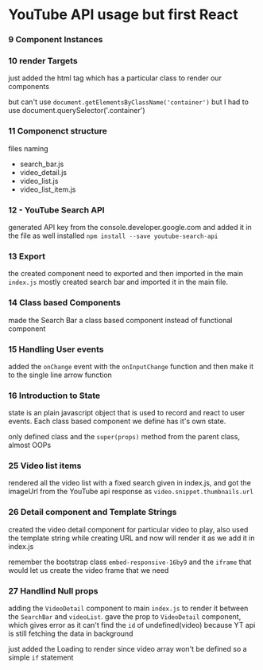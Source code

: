 # YouTube API usage but first React
 
 ### 9 Component Instances

 ### 10 render Targets
 just added the html tag which has a particular class to render our components

 but can't use `document.getElementsByClassName('container')` but I had to use document.querySelector('.container')

 ### 11 Componenct structure
 files naming
  - search_bar.js
  - video_detail.js
  - video_list.js
  - video_list_item.js

 ### 12 - YouTube Search API
   generated API key from the console.developer.google.com 
   and added it in the file
   as well installed `npm install --save youtube-search-api`

 ### 13 Export
  the created component need to exported and then imported in the main `index.js`
  mostly created search bar and imported it in the main file.

 ### 14 Class based Components
  made the Search Bar a class based component instead of functional component

### 15 Handling User events
  added the `onChange` event with the `onInputChange` function and then make it to the single line arrow function

### 16 Introduction to State
  state is an plain javascript object that is used to record and react to user events. Each class based component we define has it's own state.
  
  only defined class and the `super(props)` method from the parent class, almost OOPs

### 25 Video list items
  rendered all the video list with a fixed search given in index.js, and got the imageUrl from the YouTube api response as `video.snippet.thumbnails.url`

### 26 Detail component and Template Strings
  created the video detail component for particular video to play, also used the template string while creating URL and now will render it as we add it in index.js

  remember the bootstrap class `embed-responsive-16by9` and the `iframe` that would let us create the video frame that we need

### 27 Handlind Null props
  adding the `VideoDetail` component to main `index.js` to render it between the `SearchBar` and `videoList`.
  gave the prop to `VideoDetail` component, which gives error as it can't find the `id` of undefined(video) because YT api is still fetching the data in background

  just added the Loading to render since video array won't be defined so a simple `if` statement